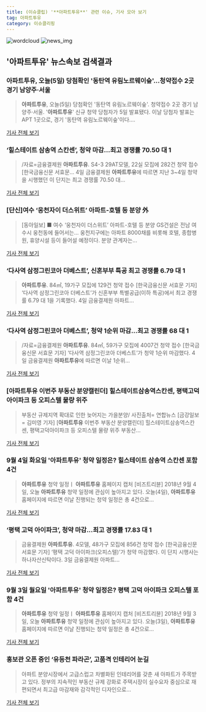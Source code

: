 ```yaml
---
title: (이슈클립) '**아파트투유**' 관련 이슈, 기사 모아 보기
tag: 아파트투유
category: 이슈클리핑
---
```

![wordcloud](https://s3.ap-northeast-2.amazonaws.com/lyrics101-wordcloud/2018-09-05-1536076605.png)
![news_img](https://user-images.githubusercontent.com/42597476/44507050-1206f400-a6e4-11e8-8d98-7ffbfebb353f.png)
## **'**아파트투유**'** 뉴스속보 검색결과
### **아파트투유**, 오늘(5일) 당첨확인 '동탄역 유림노르웨이숲'…청약접수 2곳 경기 남양주·서울

>**아파트투유**, 오늘(5일) 당첨확인 '동탄역 유림노르웨이숲'. 청약접수 2곳 경기 남양주·서울. '**아파트투유**' 신규 청약 당첨자가 5일 발표됐다. 이날 당첨자 발표는 APT 1곳으로, 경기 '동탄역 유림노르웨이숲'이다....

<a href="http://www.kyeongin.com/main/view.php?key=20180905000025557" target="_blank">기사 전체 보기</a>

### ‘힐스테이트 삼송역 스칸센’, 청약 마감…최고 경쟁률 70.50 대 1

>/자료=금융결제원 **아파트투유**. S4-3 29AT모델, 22실 모집에 282건 청약 접수 [한국금융신문 서효문... 4일 금융결제원 **아파트투유**에 따르면 지난 3~4일 청약을 시행했던 이 단지는 최고 경쟁률 70.50 대...

<a href="http://www.fntimes.com/html/view.php?ud=20180904204118915299ebb03838_18" target="_blank">기사 전체 보기</a>

### [단신]여수 ‘웅천자이 더스위트’ 아파트-호텔 등 분양 外

>[동아일보] ■ 여수 ‘웅천자이 더스위트’ 아파트-호텔 등 분양 GS건설은 전남 여수시 웅천동에 들어서는... 웅천지구에는 아파트 8000채를 비롯해 호텔, 종합병원, 휴양시설 등이 들어설 예정이다. 분양 관계자는...

<a href="http://news.donga.com/3/all/20180903/91822062/1" target="_blank">기사 전체 보기</a>

### ‘다사역 삼정그린코아 더베스트’, 신혼부부 특공 최고 경쟁률 6.79 대 1

>**아파트투유**. 84㎡, 19가구 모집에 129건 청약 접수 [한국금융신문 서효문 기자] ‘다사역 삼정그린코아 더베스트’가 신혼부부 특별공급(이하 특공)에서 최고 경쟁률 6.79 대 1을 기록했다. 4일 금융결제원 아파트...

<a href="http://www.fntimes.com/html/view.php?ud=20180904082116391299ebb03838_18" target="_blank">기사 전체 보기</a>

### ‘다사역 삼정그린코아 더베스트’, 청약 1순위 마감…최고 경쟁률 68 대 1

>/자료=금융결제원 **아파트투유**. 84㎡, 59가구 모집에 4007건 청약 접수 [한국금융신문 서효문 기자] ‘다사역 삼정그린코아 더베스트’가 청약 1순위 마감했다. 4일 금융결제원 **아파트투유**에 따르면 이날 1순위...

<a href="http://www.fntimes.com/html/view.php?ud=201809042018095499ebb03838_18" target="_blank">기사 전체 보기</a>

### [**아파트투유** 이번주 부동산 분양캘린더] 힐스테이트삼송역스칸센, 평택고덕아이파크 등 오피스텔 물량 위주

>부동산 규제지역 확대로 인한 늦어지는 가을분양/ 사진출처= 연합뉴스 [금강일보 = 김미영 기자] [**아파트투유** 이번주 부동산 분양캘린더] 힐스테이트삼송역스칸센, 평택고덕아이파크 등 오피스텔 물량 위주 부동산...

<a href="http://www.ggilbo.com/news/articleView.html?idxno=542464" target="_blank">기사 전체 보기</a>

### 9월 4일 화요일 '**아파트투유**' 청약 일정은? 힐스테이트 삼송역 스칸센 포함 4건

>**아파트투유** 청약 일정ㅣ **아파트투유** 홈페이지 캡처 [비즈트리뷴] 2018년 9월 4일, 오늘 **아파트투유** 청약 일정에 관심이 높아지고 있다. 오늘(4일), **아파트투유** 홈페이지에 따르면 이날 진행되는 청약 일정은 총 4건으로...

<a href="http://www.biztribune.co.kr/news/view.php?no=72471" target="_blank">기사 전체 보기</a>

### ‘평택 고덕 아이파크’, 청약 마감…최고 경쟁률 17.83 대 1

>금융결제원 **아파트투유**. 4모델, 48가구 모집에 856건 청약 접수 [한국금융신문 서효문 기자] ‘평택 고덕 아이파크(오피스텔)’가 청약 마감했다. 이 단지 시행사는 하나자산신탁이다. 3일 금융결제원 아파트...

<a href="http://www.fntimes.com/html/view.php?ud=2018090321073965799ebb03838_18" target="_blank">기사 전체 보기</a>

### 9월 3일 월요일 '**아파트투유**' 청약 일정은? 평택 고덕 아이파크 오피스텔 포함 4건

>**아파트투유** 청약 일정ㅣ **아파트투유** 홈페이지 캡처 [비즈트리뷴] 2018년 9월 3일, 오늘 **아파트투유** 청약 일정에 관심이 높아지고 있다. 오늘(3일), **아파트투유** 홈페이지에 따르면 이날 진행되는 청약 일정은 총 4건으로...

<a href="http://www.biztribune.co.kr/news/view.php?no=72203" target="_blank">기사 전체 보기</a>

### 홍보관 오픈 중인 ‘유등천 파라곤’, 고품격 인테리어 눈길

>  아파트 분양시장에서 고급스럽고 차별화된 인테리어를 갖춘 새 아파트가 주목받고 있다. 정부의 지속적인 부동산 규제 강화로 주택시장이 실수요자 중심으로 재편되면서 최고급 마감재와 감각적인 디자인으로...

<a href="http://www.segye.com/content/html/2018/09/03/20180903000939.html?OutUrl=naver" target="_blank">기사 전체 보기</a>


